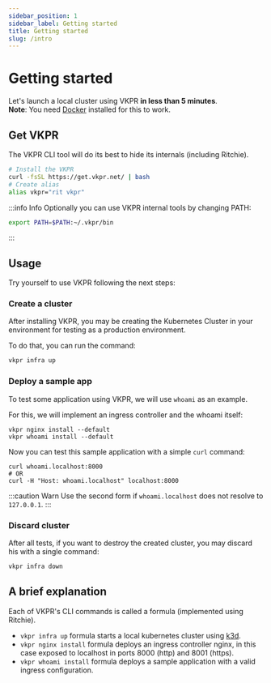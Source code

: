 ```yaml
---
sidebar_position: 1
sidebar_label: Getting started
title: Getting started
slug: /intro
---
```


# Getting started

Let's launch a local cluster using VKPR **in less than 5 minutes**.  
**Note**: You need [Docker](https://www.docker.com/) installed for this to work.

## Get VKPR

The VKPR CLI tool will do its best to hide its internals (including Ritchie).

```bash
# Install the VKPR
curl -fsSL https://get.vkpr.net/ | bash
# Create alias
alias vkpr="rit vkpr"
```
:::info Info
Optionally you can use VKPR internal tools by changing PATH:
```bash
export PATH=$PATH:~/.vkpr/bin
```
:::
## Usage

Try yourself to use VKPR following the next steps:

### Create a cluster

After installing VKPR, you may be creating the Kubernetes Cluster in your environment for testing as a production environment.

To do that, you can run the command:

```bash
vkpr infra up
```

### Deploy a sample app

To test some application using VKPR, we will use `whoami` as an example.

For this, we will implement an ingress controller and the whoami itself:

```shell
vkpr nginx install --default
vkpr whoami install --default
```

Now you can test this sample application with a simple `curl` command:

```shell
curl whoami.localhost:8000
# OR 
curl -H "Host: whoami.localhost" localhost:8000
```

:::caution Warn
Use the second form if `whoami.localhost` does not resolve to `127.0.0.1`.
:::

### Discard cluster

After all tests, if you want to destroy the created cluster, you may discard his with a single command:

```bash
vkpr infra down
```

## A brief explanation

Each of VKPR's CLI commands is called a formula (implemented using Ritchie).

- `vkpr infra up` formula starts a local kubernetes cluster using [k3d](https://k3d.io/).
- `vkpr nginx install` formula deploys an ingress controller nginx, in this case exposed to localhost in ports 8000 (http) and 8001 (https).
- `vkpr whoami install` formula deploys a sample application with a valid ingress configuration.
